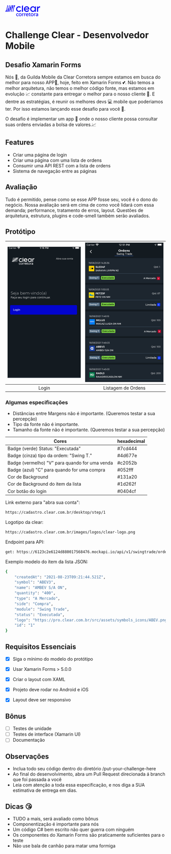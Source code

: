 ![logo](Resources/icon-menu.png) 

# Challenge Clear - Desenvolvedor Mobile
## Desafio Xamarin Forms

Nós 🥳, da Guilda Mobile da Clear Corretora sempre estamos em busca do melhor para nosso APP📱, hoje, feito em Xamarin Forms 💕. Não temos a melhor arquitetura, não temos o melhor código fonte, mas estamos em evolução 📈 constante para entregar o melhor para o nosso cliente 🥰. E dentre as estratégias, é reunir os melhores devs 💻 mobile que poderiamos ter. Por isso estamos lançando esse desafio para você 👊. 


O desafio é implementar um app 📱 onde o nosso cliente possa consultar suas ordens enviadas a bolsa de valores.📈

## Features
- Criar uma página de login
- Criar uma página com uma lista de ordens 
- Consumir uma API REST com a lista de ordens
- Sistema de navegação entre as páginas

## Avaliação
 Tudo é permitido, pense como se esse APP fosse seu, você é o dono do negócio. Nossa avaliação será em cima de como você lidará com essa demanda; performance, tratamento de erros, layout. Questões de arquitetura, estrutura, plugins e code-smell também serão avaliados.
 
## Protótipo

| ![Page1](Resources/Tela-Login.jpg)  | ![Page2](Resources/Tela-Ordens.jpg) |
|:---:|:---:|
| Login | Listagem de Ordens |


### Algumas especificações

- Distâncias entre Margens não é importante. (Queremos testar a sua percepção)
- Tipo da fonte não é importante.
- Tamanho da fonte não é importante. (Queremos testar a sua percepção)

| Cores | hexadecimal |
| ------ | ------ |
| Badge (verde) Status: "Executada" | #7cd444 |
| Badge (cinza) tipo da ordem: "Swing T." | #4d677e |
| Badge (vermelho) "V" para quando for uma venda | #c2052b |
| Badge (azul) "C" para quando for uma compra | #052fff |
| Cor de Background  | #131a20 |
| Cor de Background do item da lista  | #1d262f |
| Cor botão do login  | #0404cf |

Link externo para "abra sua conta":
```sh
https://cadastro.clear.com.br/desktop/step/1
```

Logotipo da clear:
```sh
https://cadastro.clear.com.br/images/logos/clear-logo.png
```

Endpoint para API:
```sh
get: https://6123c2e6124d880017568476.mockapi.io/api/v1/swingtrade/orders
```

Exemplo modelo do item da lista JSON:
```sh
{
    "createdAt": "2021-08-23T09:21:44.521Z",
    "symbol": "ABEV3",
    "name": "AMBEV S/A ON",
    "quantity": "400",
    "type": "A Mercado",
    "side": "Compra",
    "module": "Swing Trade",
    "status": "Executada",
    "logo": "https://pro.clear.com.br/src/assets/symbols_icons/ABEV.png",
    "id": "1"
}
```

## Requisitos Essenciais

- [x] Siga o mínimo do modelo do protótipo
- [x] Usar Xamarin Forms > 5.0.0
- [x] Criar o layout com XAML
- [x] Projeto deve rodar no Android e iOS
- [x] Layout deve ser responsivo


## Bônus

- [ ] Testes de unidade
- [ ] Testes de interface (Xamarin UI)
- [ ] Documentação

## Observações

- Inclua todo seu código dentro do diretório /put-your-challenge-here
- Ao final do desenvolvimento, abra um Pull Request direcionada á branch que foi passada a você
- Leia com atenção a toda essa especificação, e nos diga a SUA estimativa de entrega em dias.

## Dicas 😘 
- TUDO a mais, será avaliado como bônus
- Componentização é importante para nós
- Um código C# bem escrito não quer guerra com ninguém
- Os componentes do Xamarin Forms são praticamente suficientes para o teste
- Não use bala de canhão para matar uma formiga
